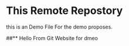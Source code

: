 # This Remote Repostory 
this is an Demo File 
For the demo proposes.

##** Hello From Git Website for dmeo
